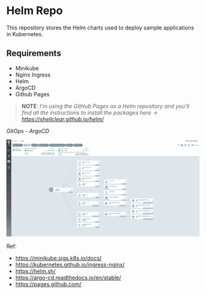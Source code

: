 # Helm Repo

This repository stores the Helm charts used to deploy sample applications in Kubernetes.

## Requirements
- Minikube
- Nginx Ingress
- Helm
- ArgoCD
- Github Pages

> **NOTE**: _I'm using the GitHub Pages as a Helm repository and you'll find all the instructions to install the packages here -> https://shellclear.github.io/helm/_

*GitOps - ArgoCD*

![Argo CD UI](docs/assets/argocd.png)

Ref:

- https://minikube.sigs.k8s.io/docs/
- https://kubernetes.github.io/ingress-nginx/
- https://helm.sh/
- https://argo-cd.readthedocs.io/en/stable/
- https://pages.github.com/
